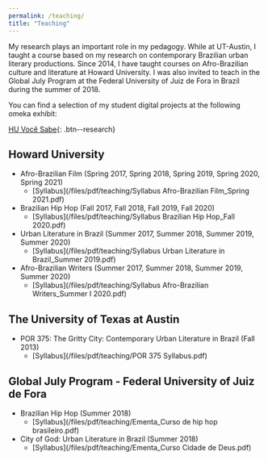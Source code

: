 ```yaml
---
permalink: /teaching/
title: "Teaching"
---
```


My research plays an important role in my pedagogy. While at UT-Austin, I taught a course based on my research on contemporary Brazilian urban literary productions. Since 2014, I have taught courses on Afro-Brazilian culture and literature at Howard University. I was also invited to teach in the Global July Program at the Federal University of Juiz de Fora in Brazil during the summer of 2018. 

You can find a selection of my student digital projects at the following omeka exhibit: 

[HU Você Sabe](https://huportuguese.omeka.net/){: .btn--research}


## Howard University    
- Afro-Brazilian Film (Spring 2017, Spring 2018, Spring 2019, Spring 2020, Spring 2021)
    - [Syllabus](/files/pdf/teaching/Syllabus Afro-Brazilian Film_Spring 2021.pdf)
- Brazilian Hip Hop (Fall 2017, Fall 2018, Fall 2019, Fall 2020)
    - [Syllabus](/files/pdf/teaching/Syllabus Brazilian Hip Hop_Fall 2020.pdf)
- Urban Literature in Brazil (Summer 2017, Summer 2018, Summer 2019, Summer 2020)
    - [Syllabus](/files/pdf/teaching/Syllabus Urban Literature in Brazil_Summer 2019.pdf)
- Afro-Brazilian Writers (Summer 2017, Summer 2018, Summer 2019, Summer 2020)
    - [Syllabus](/files/pdf/teaching/Syllabus Afro-Brazilian Writers_Summer I 2020.pdf)

## The University of Texas at Austin
- POR 375: The Gritty City: Contemporary Urban Literature in Brazil (Fall 2013)
    - [Syllabus](/files/pdf/teaching/POR 375 Syllabus.pdf)

## Global July Program - Federal University of Juiz de Fora 
- Brazilian Hip Hop (Summer 2018)
    - [Syllabus](/files/pdf/teaching/Ementa_Curso de hip hop brasileiro.pdf)
- City of God: Urban Literature in Brazil (Summer 2018)
    - [Syllabus](/files/pdf/teaching/Ementa_Curso Cidade de Deus.pdf)

